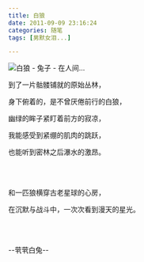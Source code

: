 ```yaml
---
title: 白狼
date: 2011-09-09 23:16:24
categories: 随笔
tags: [男默女泪...]

---
```

![白狼 - 兔子 - 在人间...](1121959257185609350.jpg)

到了一片骷髅铺就的原始丛林，

身下俯着的，是不曾厌倦前行的白狼，

幽绿的眸子紧盯着前方的寂凉，

我能感受到紧绷的肌肉的跳跃，

也能听到密林之后瀑水的激昂。

<br /><br />

和一匹狼横穿古老星球的心房，

在沉默与战斗中，一次次看到漫天的星光。

<br /><br />

--茕茕白兔--